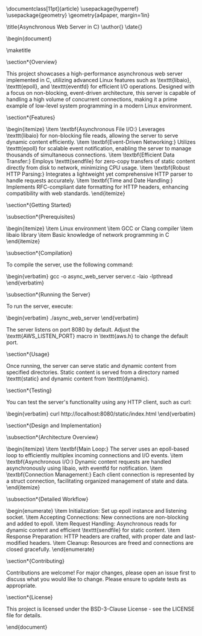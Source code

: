 \documentclass[11pt]{article}
\usepackage{hyperref}
\usepackage{geometry}
\geometry{a4paper, margin=1in}

\title{Asynchronous Web Server in C}
\author{}
\date{}

\begin{document}

\maketitle

\section*{Overview}

This project showcases a high-performance asynchronous web server implemented in C, utilizing advanced Linux features such as \texttt{libaio}, \texttt{epoll}, and \texttt{eventfd} for efficient I/O operations. Designed with a focus on non-blocking, event-driven architecture, this server is capable of handling a high volume of concurrent connections, making it a prime example of low-level system programming in a modern Linux environment.

\section*{Features}

\begin{itemize}
    \item \textbf{Asynchronous File I/O:} Leverages \texttt{libaio} for non-blocking file reads, allowing the server to serve dynamic content efficiently.
    \item \textbf{Event-Driven Networking:} Utilizes \texttt{epoll} for scalable event notification, enabling the server to manage thousands of simultaneous connections.
    \item \textbf{Efficient Data Transfer:} Employs \texttt{sendfile} for zero-copy transfers of static content directly from disk to network, minimizing CPU usage.
    \item \textbf{Robust HTTP Parsing:} Integrates a lightweight yet comprehensive HTTP parser to handle requests accurately.
    \item \textbf{Time and Date Handling:} Implements RFC-compliant date formatting for HTTP headers, enhancing compatibility with web standards.
\end{itemize}

\section*{Getting Started}

\subsection*{Prerequisites}

\begin{itemize}
    \item Linux environment
    \item GCC or Clang compiler
    \item libaio library
    \item Basic knowledge of network programming in C
\end{itemize}

\subsection*{Compilation}

To compile the server, use the following command:

\begin{verbatim}
gcc -o async_web_server server.c -laio -lpthread
\end{verbatim}

\subsection*{Running the Server}

To run the server, execute:

\begin{verbatim}
./async_web_server
\end{verbatim}

The server listens on port 8080 by default. Adjust the \texttt{AWS\_LISTEN\_PORT} macro in \texttt{aws.h} to change the default port.

\section*{Usage}

Once running, the server can serve static and dynamic content from specified directories. Static content is served from a directory named \texttt{static} and dynamic content from \texttt{dynamic}.

\section*{Testing}

You can test the server's functionality using any HTTP client, such as curl:

\begin{verbatim}
curl http://localhost:8080/static/index.html
\end{verbatim}

\section*{Design and Implementation}

\subsection*{Architecture Overview}

\begin{itemize}
    \item \textbf{Main Loop:} The server uses an epoll-based loop to efficiently multiplex incoming connections and I/O events.
    \item \textbf{Asynchronous I/O:} Dynamic content requests are handled asynchronously using libaio, with eventfd for notification.
    \item \textbf{Connection Management:} Each client connection is represented by a struct connection, facilitating organized management of state and data.
\end{itemize}

\subsection*{Detailed Workflow}

\begin{enumerate}
    \item Initialization: Set up epoll instance and listening socket.
    \item Accepting Connections: New connections are non-blocking and added to epoll.
    \item Request Handling: Asynchronous reads for dynamic content and efficient \texttt{sendfile} for static content.
    \item Response Preparation: HTTP headers are crafted, with proper date and last-modified headers.
    \item Cleanup: Resources are freed and connections are closed gracefully.
\end{enumerate}

\section*{Contributing}

Contributions are welcome! For major changes, please open an issue first to discuss what you would like to change. Please ensure to update tests as appropriate.

\section*{License}

This project is licensed under the BSD-3-Clause License - see the LICENSE file for details.

\end{document}
